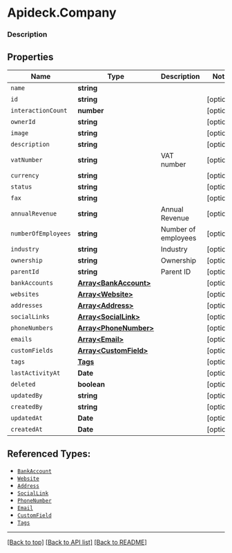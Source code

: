 # Apideck.Company

### Description

## Properties
Name | Type | Description | Notes
------------ | ------------- | ------------- | -------------
`name` | **string** |  | 
`id` | **string** |  | [optional] 
`interactionCount` | **number** |  | [optional] 
`ownerId` | **string** |  | [optional] 
`image` | **string** |  | [optional] 
`description` | **string** |  | [optional] 
`vatNumber` | **string** | VAT number | [optional] 
`currency` | **string** |  | [optional] 
`status` | **string** |  | [optional] 
`fax` | **string** |  | [optional] 
`annualRevenue` | **string** | Annual Revenue | [optional] 
`numberOfEmployees` | **string** | Number of employees | [optional] 
`industry` | **string** | Industry | [optional] 
`ownership` | **string** | Ownership | [optional] 
`parentId` | **string** | Parent ID | [optional] 
`bankAccounts` | [**Array&lt;BankAccount&gt;**](BankAccount.md) |  | [optional] 
`websites` | [**Array&lt;Website&gt;**](Website.md) |  | [optional] 
`addresses` | [**Array&lt;Address&gt;**](Address.md) |  | [optional] 
`socialLinks` | [**Array&lt;SocialLink&gt;**](SocialLink.md) |  | [optional] 
`phoneNumbers` | [**Array&lt;PhoneNumber&gt;**](PhoneNumber.md) |  | [optional] 
`emails` | [**Array&lt;Email&gt;**](Email.md) |  | [optional] 
`customFields` | [**Array&lt;CustomField&gt;**](CustomField.md) |  | [optional] 
`tags` | [**Tags**](Tags.md) |  | [optional] 
`lastActivityAt` | **Date** |  | [optional] 
`deleted` | **boolean** |  | [optional] 
`updatedBy` | **string** |  | [optional] 
`createdBy` | **string** |  | [optional] 
`updatedAt` | **Date** |  | [optional] 
`createdAt` | **Date** |  | [optional] 





## Referenced Types:















* [`BankAccount`](BankAccount.md)
* [`Website`](Website.md)
* [`Address`](Address.md)
* [`SocialLink`](SocialLink.md)
* [`PhoneNumber`](PhoneNumber.md)
* [`Email`](Email.md)
* [`CustomField`](CustomField.md)
* [`Tags`](Tags.md)







---

[[Back to top]](#) [[Back to API list]](../../../../README.md#documentation-for-api-endpoints) [[Back to README]](../../../../README.md)


